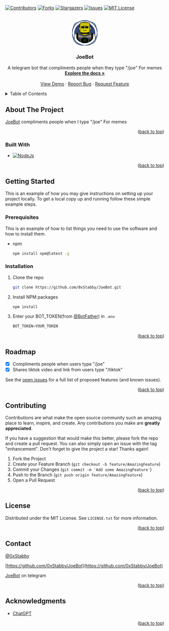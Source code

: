 <a name="readme-top"></a>

[![Contributors][contributors-shield]][contributors-url]
[![Forks][forks-shield]][forks-url]
[![Stargazers][stars-shield]][stars-url]
[![Issues][issues-shield]][issues-url]
[![MIT License][license-shield]][license-url]



<!-- PROJECT LOGO -->
<br />
<div align="center">
  <a href="https://github.com/0xStabby/JoeBot">
    <img src="images/logo.png" alt="Logo" width="80" height="80">
  </a>

<h3 align="center">JoeBot</h3>

  <p align="center">
    A telegram bot that compliments people when they type "/joe" For memes
    <br />
    <a href="https://github.com/0xStabby/JoeBot"><strong>Explore the docs »</strong></a>
    <br />
    <br />
    <a href=""https://t.me/JoeMotherFuckingBot>View Demo</a>
    ·
    <a href="https://github.com/0xStabby/JoeBot/issues">Report Bug</a>
    ·
    <a href="https://github.com/0xStabby/JoeBot/issues">Request Feature</a>
  </p>
</div>



<!-- TABLE OF CONTENTS -->
<details>
  <summary>Table of Contents</summary>
  <ol>
    <li>
      <a href="#about-the-project">About The Project</a>
      <ul>
        <li><a href="#built-with">Built With</a></li>
      </ul>
    </li>
    <li>
      <a href="#getting-started">Getting Started</a>
      <ul>
        <li><a href="#prerequisites">Prerequisites</a></li>
        <li><a href="#installation">Installation</a></li>
      </ul>
    </li>
    <li><a href="#roadmap">Roadmap</a></li>
    <li><a href="#contributing">Contributing</a></li>
    <li><a href="#license">License</a></li>
    <li><a href="#contact">Contact</a></li>
    <li><a href="#acknowledgments">Acknowledgments</a></li>
  </ol>
</details>



<!-- ABOUT THE PROJECT -->
## About The Project

[JoeBot](https://t.me/JoeMotherFuckingBot) compliments people when I type "/joe"
For memes

<p align="right">(<a href="#readme-top">back to top</a>)</p>



### Built With

* [![NodeJs][NodeJS.org]][NodeJS-url]

<p align="right">(<a href="#readme-top">back to top</a>)</p>



<!-- GETTING STARTED -->
## Getting Started

This is an example of how you may give instructions on setting up your project locally.
To get a local copy up and running follow these simple example steps.

### Prerequisites

This is an example of how to list things you need to use the software and how to install them.
* npm
  ```sh
  npm install npm@latest -g
  ```

### Installation

1. Clone the repo
   ```sh
   git clone https://github.com/0xStabby/JoeBot.git
   ```
2. Install NPM packages
   ```sh
   npm install
   ```
3. Enter your BOT_TOKEN(from [@BotFather](https://t.me/BotFather)) in `.env`
   ```js
   BOT_TOKEN=YOUR_TOKEN
   ```

<p align="right">(<a href="#readme-top">back to top</a>)</p>



<!-- ROADMAP -->
## Roadmap

- [x] Compliments people when users type "/joe"
- [x] Shares tiktok video and link from users type "/tiktok"

See the [open issues](https://github.com/0xStabby/JoeBot/issues) for a full list of proposed features (and known issues).

<p align="right">(<a href="#readme-top">back to top</a>)</p>



<!-- CONTRIBUTING -->
## Contributing

Contributions are what make the open source community such an amazing place to learn, inspire, and create. Any contributions you make are **greatly appreciated**.

If you have a suggestion that would make this better, please fork the repo and create a pull request. You can also simply open an issue with the tag "enhancement".
Don't forget to give the project a star! Thanks again!

1. Fork the Project
2. Create your Feature Branch (`git checkout -b feature/AmazingFeature`)
3. Commit your Changes (`git commit -m 'Add some AmazingFeature'`)
4. Push to the Branch (`git push origin feature/AmazingFeature`)
5. Open a Pull Request

<p align="right">(<a href="#readme-top">back to top</a>)</p>



<!-- LICENSE -->
## License

Distributed under the MIT License. See `LICENSE.txt` for more information.

<p align="right">(<a href="#readme-top">back to top</a>)</p>



<!-- CONTACT -->
## Contact

[@0xStabby](https://twitter.com/0xStabby)

[https://github.com/0xStabby/JoeBot](https://github.com/0xStabby/JoeBot)

[JoeBot](https://t.me/JoeMotherFuckingBot) on telegram

<p align="right">(<a href="#readme-top">back to top</a>)</p>



<!-- ACKNOWLEDGMENTS -->
## Acknowledgments

* [ChatGPT](https://chat.openai.com/chat)

<p align="right">(<a href="#readme-top">back to top</a>)</p>



<!-- MARKDOWN LINKS & IMAGES -->
<!-- https://www.markdownguide.org/basic-syntax/#reference-style-links -->
[contributors-shield]: https://img.shields.io/github/contributors/0xStabby/JoeBot.svg?style=for-the-badge
[contributors-url]: https://github.com/0xStabby/JoeBot/graphs/contributors
[forks-shield]: https://img.shields.io/github/forks/0xStabby/JoeBot.svg?style=for-the-badge
[forks-url]: https://github.com/0xStabby/JoeBot/network/members
[stars-shield]: https://img.shields.io/github/stars/0xStabby/JoeBot.svg?style=for-the-badge
[stars-url]: https://github.com/0xStabby/JoeBot/stargazers
[issues-shield]: https://img.shields.io/github/issues/0xStabby/JoeBot.svg?style=for-the-badge
[issues-url]: https://github.com/0xStabby/JoeBot/issues
[license-shield]: https://img.shields.io/github/license/0xStabby/JoeBot.svg?style=for-the-badge
[license-url]: https://github.com/0xStabby/JoeBot/blob/main/LICENSE.txt
[NodeJS.org]: https://img.shields.io/static/v1?style=for-the-badge&message=Node.js&color=339933&logo=Node.js&logoColor=FFFFFF&label=
[NodeJS-url]: https://nodejs.org 
